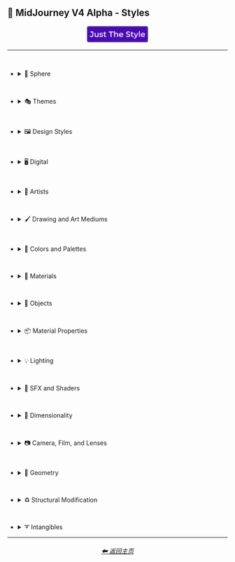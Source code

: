 <h2>🌌 MidJourney V4 Alpha - Styles</h2>

<div align="center">

[<img src="/Images/Repo_Parts/Buttons/Image_Type_Buttons/button_just_the_style_active.webp?raw=true" alt="Just The Style" width="140.5" />](/Pages/MJ_V4/Styles.md)

</div>

<hr><br>

- <details><summary>🔵 Sphere</summary><p><div align="center">

	| Sphere |
	| :-: |
	| <img src="/Images/MJ_V4/V4_Alpha_3/Midjourney_Styles/Sphere.webp?raw=true" width="256" /> |

</div></p></details>

<br>

- <details><summary>🎭 Themes</summary><p>

  - <details><summary>🎭⛱ Realism/Abstraction</summary><p><div align="center">

	| Realistic |
	| :-: |
	| <img src="/Images/MJ_V4/V4_Alpha_3/Midjourney_Styles/Realistic.webp?raw=true" width="256" /> |

	<br>

	| Photorealistic |
	| :-: |
	| <img src="/Images/MJ_V4/V4_Alpha_3/Midjourney_Styles/Photorealistic.webp?raw=true" width="256" /> |

	<br>

	| Surrealism |
	| :-: |
	| <img src="/Images/MJ_V4/V4_Alpha_3/Midjourney_Styles/Surrealism.webp?raw=true" width="256" /> |

	<br>

	| Dreamlike |
	| :-: |
	| <img src="/Images/MJ_V4/V4_Alpha_3/Midjourney_Styles/Dreamlike.webp?raw=true" width="256" /> |
	
	<br>
	
	| Otherworldly |
	| :-: |
	| <img src="/Images/MJ_V4/V4_Alpha_3/Midjourney_Styles/Otherworldly.webp?raw=true" width="256" /> |
	
	<br>
	
	| Wonderland |
	| :-: |
	| <img src="/Images/MJ_V4/V4_Alpha_3/Midjourney_Styles/Wonderland.webp?raw=true" width="256" /> |
	
	<br>
	
	| Abstract |
	| :-: |
	| <img src="/Images/MJ_V4/V4_Alpha_3/Midjourney_Styles/Abstract.webp?raw=true" width="256" /> |
	
	<br>
	
	| Fantasy |
	| :-: |
	| <img src="/Images/MJ_V4/V4_Alpha_3/Midjourney_Styles/Fantasy.webp?raw=true" width="256" /> |

	</div></p></details>


  - <details><summary>🎭💾 Retro/Modern</summary><p><div align="center">

	| Retro |
	| :-: |
	| <img src="/Images/MJ_V4/V4_Alpha_3/Midjourney_Styles/Retro.webp?raw=true" width="256" /> |

	<br>

	| Cyberpunk |
	| :-: |
	| <img src="/Images/MJ_V4/V4_Alpha_3/Midjourney_Styles/Cyberpunk.webp?raw=true" width="256" /> |
	
	<br>
	
	| Rustic |
	| :-: |
	| <img src="/Images/MJ_V4/V4_Alpha_3/Midjourney_Styles/Rustic.webp?raw=true" width="256" /> |
	
	<br>
	
	| Modern |
	| :-: |
	| <img src="/Images/MJ_V4/V4_Alpha_3/Midjourney_Styles/Modern.webp?raw=true" width="256" /> |
	
	<br>
	
	| Futuristic |
	| :-: |
	| <img src="/Images/MJ_V4/V4_Alpha_3/Midjourney_Styles/Futuristic.webp?raw=true" width="256" /> |

	</div></p></details>


  - <details><summary>🎭🪐 Sci-fi</summary><p><div align="center">

	| Sci-fi |
	| :-: |
	| <img src="/Images/MJ_V4/V4_Alpha_3/Midjourney_Styles/Sci-fi.webp?raw=true" width="256" /> |

	<br>
	
	| Magical |
	| :-: |
	| <img src="/Images/MJ_V4/V4_Alpha_3/Midjourney_Styles/Magical.webp?raw=true" width="256" /> |


	</div></p></details>


  - <details><summary>🎭☄ Outer Space</summary><p><div align="center">

	| Galaxy |
	| :-: |
	| <img src="/Images/MJ_V4/V4_Alpha_3/Midjourney_Styles/Galaxy.webp?raw=true" width="256" /> |

	<br>

	| Supernova |
	| :-: |
	| <img src="/Images/MJ_V4/V4_Alpha_3/Midjourney_Styles/Supernova.webp?raw=true" width="256" /> |

	<br>

	| Blackhole |
	| :-: |
	| <img src="/Images/MJ_V4/V4_Alpha_3/Midjourney_Styles/Blackhole.webp?raw=true" width="256" /> |

	</div></p></details>


  - <details><summary>🎭🛋 Rooms</summary><p><div align="center">

	| Inside |
	| :-: |
	| <img src="/Images/MJ_V4/V4_Alpha_3/Midjourney_Styles/Inside.webp?raw=true" width="256" /> |

	<br>

	| Labyrinth |
	| :-: |
	| <img src="/Images/MJ_V4/V4_Alpha_3/Midjourney_Styles/Labyrinth.webp?raw=true" width="256" /> |

	</div></p></details


  - <details><summary>🎭⚙ Architecture and Manufactured</summary><p><div align="center">
	
	| Cityscape | Architecture |
	| :-: | :-: |
	| <img src="/Images/MJ_V4/V4_Alpha_3/Midjourney_Styles/Cityscape.webp?raw=true" width="256" /> | <img src="/Images/MJ_V4/V4_Alpha_3/Midjourney_Styles/Architecture.webp?raw=true" width="256" /> |

	<br>

	| Steampunk |
	| :-: |
	| <img src="/Images/MJ_V4/V4_Alpha_3/Midjourney_Styles/Steampunk.webp?raw=true" width="256" /> |

	</div></p></details>


  - <details><summary>🎭🏝 Biomes and Landscapes</summary><p><div align="center">

	| Landscape |
	| :-: |
	| <img src="/Images/MJ_V4/V4_Alpha_3/Midjourney_Styles/Landscape.webp?raw=true" width="256" /> |
	
	<br>
	
	| Tropical |
	| :-: |
	| <img src="/Images/MJ_V4/V4_Alpha_3/Midjourney_Styles/Tropical.webp?raw=true" width="256" /> |
	
	<br>
	
	| Deep Sea |
	| :-: |
	| <img src="/Images/MJ_V4/V4_Alpha_3/Midjourney_Styles/Deep_Sea.webp?raw=true" width="256" /> |
	
	<br>
	
	| Waterfall |
	| :-: |
	| <img src="/Images/MJ_V4/V4_Alpha_3/Midjourney_Styles/Waterfall.webp?raw=true" width="256" /> |

	</div></p></details>


  - <details><summary>🎭⛄ Seasons and Weather</summary><p><div align="center">

	| Autumn |
	| :-: |
	| <img src="/Images/MJ_V4/V4_Alpha_3/Midjourney_Styles/Autumn.webp?raw=true" width="256" /> |

	<br>

	| Lightning |
	| :-: |
	| <img src="/Images/MJ_V4/V4_Alpha_3/Midjourney_Styles/Lightning.webp?raw=true" width="256" /> |

	<br>

	| Tornado |
	| :-: |
	| <img src="/Images/MJ_V4/V4_Alpha_3/Midjourney_Styles/Tornado.webp?raw=true" width="256" /> |

	</div></p></details>


  - <details><summary>🎭🎄 Holidays</summary><p><div align="center">

	| Christmas |
	| :-: |
	| <img src="/Images/MJ_V4/V4_Alpha_3/Midjourney_Styles/Christmas.webp?raw=true" width="256" /> |

	<br>

	| Halloween |
	| :-: |
	| <img src="/Images/MJ_V4/V4_Alpha_3/Midjourney_Styles/Halloween.webp?raw=true" width="256" /> |

	</div></p></details>


  - <details><summary>🎭🎵 Music Styles</summary><p><div align="center">

	| Funky | Groovy | Disco |
	| :-: | :-: | :-: |
	| <img src="/Images/MJ_V4/V4_Alpha_3/Midjourney_Styles/Funky.webp?raw=true" width="256" /> | <img src="/Images/MJ_V4/V4_Alpha_3/Midjourney_Styles/Groovy.webp?raw=true" width="256" /> | <img src="/Images/MJ_V4/V4_Alpha_3/Midjourney_Styles/Disco.webp?raw=true" width="256" /> |

	<br>

	| Vaporwave |
	| :-: |
	| <img src="/Images/MJ_V4/V4_Alpha_3/Midjourney_Styles/Vaporwave.webp?raw=true" width="256" /> |

	<br>

	| Shpongle |
	| :-: |
	| <img src="/Images/MJ_V4/V4_Alpha_3/Midjourney_Styles/Shpongle.webp?raw=true" width="256" /> |

	</div></p></details>


  - <details><summary>🎭📺 Cartoons, Anime, and Comics</summary><p><div align="center">

	| Cartoon |
	| :-: |
	| <img src="/Images/MJ_V4/V4_Alpha_3/Midjourney_Styles/Cartoon.webp?raw=true" width="256" /> |

	</div></p></details>


  - <details><summary>🎭🎆 Colors, Crystals, Sparkles, and Light</summary><p><div align="center">

	| Fractalpunk |
	| :-: |
	| <img src="/Images/MJ_V4/V4_Alpha_3/Midjourney_Styles/Fractalpunk.webp?raw=true" width="256" /> |

	</div></p></details>


  - <details><summary>🎭⛩ Other Themes</summary><p><div align="center">

	| Gourmet |
	| :-: |
	| <img src="/Images/MJ_V4/V4_Alpha_3/Midjourney_Styles/Gourmet.webp?raw=true" width="256" /> |
	
	<br>
	
	| Miniature World |
	| :-: |
	| <img src="/Images/MJ_V4/V4_Alpha_3/Midjourney_Styles/Miniature_World.webp?raw=true" width="256" /> |
	
	<br>
	
	| MLG |
	| :-: |
	| <img src="/Images/MJ_V4/V4_Alpha_3/Midjourney_Styles/MLG.webp?raw=true" width="256" /> |

	</div></p></details>

  </p></details>


<br>


- <details><summary>🖼 Design Styles</summary><p>

  - <details><summary>🖼🟧 Simplicity/Complexity</summary><p><div align="center">

	| Simple |
	| :-: |
	| <img src="/Images/MJ_V4/V4_Alpha_3/Midjourney_Styles/Simple.webp?raw=true" width="256" /> |

	<br>

	| Hyperdetailed |
	| :-: |
	| <img src="/Images/MJ_V4/V4_Alpha_3/Midjourney_Styles/Hyperdetailed.webp?raw=true" width="256" /> |

	<br>

	| Chaotic |
	| :-: |
	| <img src="/Images/MJ_V4/V4_Alpha_3/Midjourney_Styles/Chaotic.webp?raw=true" width="256" /> |

	<br>

	| Intricate Surface Detail |
	| :-: |
	| <img src="/Images/MJ_V4/V4_Alpha_3/Midjourney_Styles/Intricate_Surface_Detail.webp?raw=true" width="256" /> |

	<br>

	| Intricate Maximalism |
	| :-: |
	| <img src="/Images/MJ_V4/V4_Alpha_3/Midjourney_Styles/Intricate_Maximalism.webp?raw=true" width="256" /> |

	<br>

	| Flat Design |
	| :-: |
	| <img src="/Images/MJ_V4/V4_Alpha_3/Midjourney_Styles/Flat_Design.webp?raw=true" width="256" /> |

	</div></p></details>


  - <details><summary>🖼🎨 Patterns</summary><p><div align="center">

	| Halftone |
	| :-: |
	| <img src="/Images/MJ_V4/V4_Alpha_3/Midjourney_Styles/Halftone.webp?raw=true" width="256" /> |

	<br>

	| Damask Patterns |
	| :-: |
	| <img src="/Images/MJ_V4/V4_Alpha_3/Midjourney_Styles/Damask_Patterns.webp?raw=true" width="256" /> |

	<br>

	| Diffraction Patterns |
	| :-: |
	| <img src="/Images/MJ_V4/V4_Alpha_3/Midjourney_Styles/Diffraction_Patterns.webp?raw=true" width="256" /> |

	</div></p></details>


  - <details><summary>🖼🧊 Cubism</summary><p><div align="center">

	| Cubism |
	| :-: |
	| <img src="/Images/MJ_V4/V4_Alpha_3/Midjourney_Styles/Cubism.webp?raw=true" width="256" /> |

	</div></p></details>
	

  - <details><summary>🖼🔮 Neo</summary><p><div align="center">

	| Neo-Tokyo |
	| :-: |
	| <img src="/Images/MJ_V4/V4_Alpha_3/Midjourney_Styles/Neo-Tokyo.webp?raw=true" width="256" /> |

	</div></p></details>


  - <details><summary>🖼🌀 Psychedelic, Divine, Fractal, and Noise</summary><p><div align="center">

	| Psychedelic | Psychedelica |
	| :-: | :-: |
	| <img src="/Images/MJ_V4/V4_Alpha_3/Midjourney_Styles/Psychedelic.webp?raw=true" width="256" /> | <img src="/Images/MJ_V4/V4_Alpha_3/Midjourney_Styles/Psychedelica.webp?raw=true" width="256" /> |

	<br>

	| Sacred Geometry |
	| :-: |
	| <img src="/Images/MJ_V4/V4_Alpha_3/Midjourney_Styles/Sacred_Geometry.webp?raw=true" width="256" /> |

	<br>

	| Fractal |
	| :-: |
	| <img src="/Images/MJ_V4/V4_Alpha_3/Midjourney_Styles/Fractal.webp?raw=true" width="256" /> |

	</div></p></details>


  - <details><summary>🖼👩‍🎨 Art Styles</summary><p><div align="center">

	| Art Deco |
	| :-: |
	| <img src="/Images/MJ_V4/V4_Alpha_3/Midjourney_Styles/Art_Deco.webp?raw=true" width="256" /> |
	
	<br>
	
	| Drop Art |
	| :-: |
	| <img src="/Images/MJ_V4/V4_Alpha_3/Midjourney_Styles/Drop_Art.webp?raw=true" width="256" /> |
	
	<br>
	
	| Memphis Style | Memphis Design |
	| :-: | :-: |
	| <img src="/Images/MJ_V4/V4_Alpha_3/Midjourney_Styles/Memphis_Style.webp?raw=true" width="256" /> | <img src="/Images/MJ_V4/V4_Alpha_3/Midjourney_Styles/Memphis_Design.webp?raw=true" width="256" /> |

	</div></p></details>


  - <details><summary>🖼🌈 Synesthesia</summary><p><div align="center">

	| Synesthesia |
	| :-: |
	| <img src="/Images/MJ_V4/V4_Alpha_3/Midjourney_Styles/Synesthesia.webp?raw=true" width="256" /> |

	</div></p></details>


  - <details><summary>🖼💫 Stylized</summary><p><div align="center">

	| Extreme Bubble Design |
	| :-: |
	| <img src="/Images/MJ_V4/V4_Alpha_3/Midjourney_Styles/Extreme_Bubble_Design.webp?raw=true" width="256" /> |

	<br>

	| Liquify |
	| :-: |
	| <img src="/Images/MJ_V4/V4_Alpha_3/Midjourney_Styles/Liquify.webp?raw=true" width="256" /> |

	<br>

	| Lissajous |
	| :-: |
	| <img src="/Images/MJ_V4/V4_Alpha_3/Midjourney_Styles/Lissajous.webp?raw=true" width="256" /> |

	</div></p></details>
  </p></details>


<br>


- <details><summary>🖥 Digital</summary><p>

  - <details><summary>🖥📐 Resolution</summary><p><div align="center">

	| 4k |
	| :-: |
	| <img src="/Images/MJ_V4/V4_Alpha_3/Midjourney_Styles/4k.webp?raw=true" width="256" /> |

	</div></p></details>


  - <details><summary>🖥🟩 1-bit - 16-bit</summary><p><div align="center">

	| 8-bit |
	| :-: |
	| <img src="/Images/MJ_V4/V4_Alpha_3/Midjourney_Styles/8-bit.webp?raw=true" width="256" /> |

	</div></p></details>


  - <details><summary>🖥🖼 Digital Styles</summary><p><div align="center">

	| Cyberdelic |
	| :-: |
	| <img src="/Images/MJ_V4/V4_Alpha_3/Midjourney_Styles/Cyberdelic.webp?raw=true" width="256" /> |

	</div></p></details>


  - <details><summary>🖥🎞 VFX and Video Companies</summary><p><div align="center">

	| Disney |
	| :-: |
	| <img src="/Images/MJ_V4/V4_Alpha_3/Midjourney_Styles/Disney.webp?raw=true" width="256" /> |

	</div></p></details>


  - <details><summary>🖥🎨 Art Programs and Applications</summary><p><div align="center">

	| Microsoft Paint | MSPaint | Drawn in Kid Pix |
	| :-: | :-: | :-: |
	| <img src="/Images/MJ_V4/V4_Alpha_3/Midjourney_Styles/Microsoft_Paint.webp?raw=true" width="256" /> | <img src="/Images/MJ_V4/V4_Alpha_3/Midjourney_Styles/MSPaint.webp?raw=true" width="256" /> | <img src="/Images/MJ_V4/V4_Alpha_3/Midjourney_Styles/Drawn_in_Kid_Pix.webp?raw=true" width="256" /> |

	</div></p></details>


  - <details><summary>🖥🖼 Image Formats and Types</summary><p><div align="center">

	| 3D Render |
	| :-: |
	| <img src="/Images/MJ_V4/V4_Alpha_3/Midjourney_Styles/3D_Render.webp?raw=true" width="256" /> |

	<br>

	| Lowpoly |
	| :-: |
	| <img src="/Images/MJ_V4/V4_Alpha_3/Midjourney_Styles/Lowpoly.webp?raw=true" width="256" /> |

	<br>
	
	| Holographic |
	| :-: |
	| <img src="/Images/MJ_V4/V4_Alpha_3/Midjourney_Styles/Holographic.webp?raw=true" width="256" /> |
	
	<br>
	
	| Seamless Texture |
	| :-: |
	| <img src="/Images/MJ_V4/V4_Alpha_3/Midjourney_Styles/Seamless_Texture.webp?raw=true" width="256" /> |

	<br>

	| Pixel Art | Voxel Art |
	| :-: | :-: |
	| <img src="/Images/MJ_V4/V4_Alpha_3/Midjourney_Styles/Pixel_Art.webp?raw=true" width="256" /> | <img src="/Images/MJ_V4/V4_Alpha_3/Midjourney_Styles/Voxel_Art.webp?raw=true" width="256" /> |

	</div></p></details>


  - <details><summary>🖥🏁 Dithering</summary><p><div align="center">

	| Dithering |
	| :-: |
	| <img src="/Images/MJ_V4/V4_Alpha_3/Midjourney_Styles/Dithering.webp?raw=true" width="256" /> |

	<br>

	| Floyd–Steinberg Dithering |
	| :-: |
	| <img src="/Images/MJ_V4/V4_Alpha_3/Midjourney_Styles/FloydSteinberg_Dithering.webp?raw=true" width="256" /> |

	</div></p></details>


  - <details><summary>🖥👩‍💻 Glitchy</summary><p><div align="center">

	| Glitchy |
	| :-: |
	| <img src="/Images/MJ_V4/V4_Alpha_3/Midjourney_Styles/Glitchy.webp?raw=true" width="256" /> |

	<br>

	| Databending |
	| :-: |
	| <img src="/Images/MJ_V4/V4_Alpha_3/Midjourney_Styles/Databending.webp?raw=true" width="256" /> |

	</div></p></details>


  - <details><summary>🖥🧠 AI and Neural Networks</summary><p><div align="center">

	| Neural Style Transfer |
	| :-: |
	| <img src="/Images/MJ_V4/V4_Alpha_3/Midjourney_Styles/Neural_Style_Transfer.webp?raw=true" width="256" /> |

	<br>

	| Deep Dream |
	| :-: |
	| <img src="/Images/MJ_V4/V4_Alpha_3/Midjourney_Styles/Deep_Dream.webp?raw=true" width="256" /> |

	</div></p></details>


  - <details><summary>🖥🕹 Video Game Styles</summary><p><div align="center">

	| Tetris |
	| :-: |
	| <img src="/Images/MJ_V4/V4_Alpha_3/Midjourney_Styles/Tetris.webp?raw=true" width="256" /> |

	<br>
	
	| Minecraft |
	| :-: |
	| <img src="/Images/MJ_V4/V4_Alpha_3/Midjourney_Styles/Minecraft.webp?raw=true" width="256" /> |
	
	<br>
	
	| Terraria |
	| :-: |
	| <img src="/Images/MJ_V4/V4_Alpha_3/Midjourney_Styles/Terraria.webp?raw=true" width="256" /> |
	
	<br>
	
	| LSD-Dream-Emulator |
	| :-: |
	| <img src="/Images/MJ_V4/V4_Alpha_3/Midjourney_Styles/LSD-Dream-Emulator.webp?raw=true" width="256" /> |

	</div></p></details>


  - <details><summary>🖥 Other</summary><p><div align="center">

	| Cellular Automata |
	| :-: |
	| <img src="/Images/MJ_V4/V4_Alpha_3/Midjourney_Styles/Cellular_Automata.webp?raw=true" width="256" /> |

	</div></p></details>

  </p></details>


<br>


- <details><summary>📔 Artists</summary><p>

  - <details><summary>📔❇ Surrealism</summary><p><div align="center">

	| Painting By Salvador Dali |
	| :-: |
	| <img src="/Images/MJ_V4/V4_Alpha_3/Midjourney_Styles/Painting_By_Salvador_Dali.webp?raw=true" width="256" /> |

	</div></p></details>


  - <details><summary>📔➿ Post-Impressionism</summary><p><div align="center">

	| Painting By Van Gogh |
	| :-: |
	| <img src="/Images/MJ_V4/V4_Alpha_3/Midjourney_Styles/Painting_By_Van_Gogh.webp?raw=true" width="256" /> |

	</div></p></details>


  - <details><summary>📔☯ Psychedelic</summary><p><div align="center">

	| Painting By Alex Grey |
	| :-: |
	| <img src="/Images/MJ_V4/V4_Alpha_3/Midjourney_Styles/Painting_By_Alex_Grey.webp?raw=true" width="256" /> |

	</div></p></details>


  - <details><summary>📔 Other Artists</summary><p><div align="center">

	| Painting By Bob Ross | Art By M.C. Escher |
	| :-: | :-: |
	| <img src="/Images/MJ_V4/V4_Alpha_3/Midjourney_Styles/Painting_By_Bob_Ross.webp?raw=true" width="256" /> | <img src="/Images/MJ_V4/V4_Alpha_3/Midjourney_Styles/Art_By_M.C._Escher.webp?raw=true" width="256" /> |

	</div></p></details>
  </p></details>


<br>


- <details><summary>🖌 Drawing and Art Mediums</summary><p>

  - <details><summary>🖌✏ Illustration and Drawing</summary><p>

    - <details><summary>✏🖼 Drawing Types</summary><p><div align="center">

		| Sketch |
		| :-: |
		| <img src="/Images/MJ_V4/V4_Alpha_3/Midjourney_Styles/Sketch.webp?raw=true" width="256" /> |

		<br>

		| Stipple |
		| :-: |
		| <img src="/Images/MJ_V4/V4_Alpha_3/Midjourney_Styles/Stipple.webp?raw=true" width="256" /> |

	  </div></p></details>


    - <details><summary>✏ Pencil and Graphite</summary><p><div align="center">

		| Colored Pencil |
		| :-: |
		| <img src="/Images/MJ_V4/V4_Alpha_3/Midjourney_Styles/Colored_Pencil.webp?raw=true" width="256" /> |

	  </div></p></details>


    - <details><summary>✏🖊 Ink</summary><p><div align="center">

		| Ballpoint Pen |
		| :-: |
		| <img src="/Images/MJ_V4/V4_Alpha_3/Midjourney_Styles/Ballpoint_Pen.webp?raw=true" width="256" /> |

		<br>

		| Fountain Pen Art |
		| :-: |
		| <img src="/Images/MJ_V4/V4_Alpha_3/Midjourney_Styles/Fountain_Pen_Art.webp?raw=true" width="256" /> |

		<br>

		| Marker Art |
		| :-: |
		| <img src="/Images/MJ_V4/V4_Alpha_3/Midjourney_Styles/Marker_Art.webp?raw=true" width="256" /> |

	  </div></p></details>

	</p></details>


  - <details><summary>🖌🎨 Paint</summary><p>

    - <details><summary>🎨🖼 Painting Types</summary><p><div align="center">

		| Painting |
		| :-: |
		| <img src="/Images/MJ_V4/V4_Alpha_3/Midjourney_Styles/Painting.webp?raw=true" width="256" /> |
		
		<br>

		| Paper-Marbling |
		| :-: |
		| <img src="/Images/MJ_V4/V4_Alpha_3/Midjourney_Styles/Paper-Marbling.webp?raw=true" width="256" /> |

	  </div></p></details>


    - <details><summary>🎨 Paint Types</summary><p><div align="center">

		| Watercolor |
		| :-: |
		| <img src="/Images/MJ_V4/V4_Alpha_3/Midjourney_Styles/Watercolor.webp?raw=true" width="256" /> |
		
		<br>

		| Splatter Paint |
		| :-: |
		| <img src="/Images/MJ_V4/V4_Alpha_3/Midjourney_Styles/Splatter_Paint.webp?raw=true" width="256" /> |

		<br>

		| Graffiti |
		| :-: |
		| <img src="/Images/MJ_V4/V4_Alpha_3/Midjourney_Styles/Graffiti.webp?raw=true" width="256" /> |
		
		<br>
		
		| Blacklight Paint |
		| :-: |
		| <img src="/Images/MJ_V4/V4_Alpha_3/Midjourney_Styles/Blacklight_Paint.webp?raw=true" width="256" /> |
		
	  </div></p></details>
	
	</p></details>


  - <details><summary>🖌🖨 Printed Art Types</summary><p><div align="center">

	| Sticker |
	| :-: |
	| <img src="/Images/MJ_V4/V4_Alpha_3/Midjourney_Styles/Sticker.webp?raw=true" width="256" /> |

	</div></p></details>


  - <details><summary>🖌🎲 Physical Mediums</summary><p>

    - <details><summary>🎲🀣 Mosaic</summary><p><div align="center">

		| Mosaic |
		| :-: |
		| <img src="/Images/MJ_V4/V4_Alpha_3/Midjourney_Styles/Mosaic.webp?raw=true" width="256" /> |

	  </div></p></details>


    - <details><summary>🎲🖼 Framed, Banner, and Decal</summary><p><div align="center">

		| Wall Decal |
		| :-: |
		| <img src="/Images/MJ_V4/V4_Alpha_3/Midjourney_Styles/Wall_Decal.webp?raw=true" width="256" /> |

	  </div></p></details>


    - <details><summary>🎲🗿 Carving, Etching, and Modeling</summary><p><div align="center">

		| Carving |
		| :-: |
		| <img src="/Images/MJ_V4/V4_Alpha_3/Midjourney_Styles/Carving.webp?raw=true" width="256" /> |

		<br>

		| Bejeweled |
		| :-: |
		| <img src="/Images/MJ_V4/V4_Alpha_3/Midjourney_Styles/Bejeweled.webp?raw=true" width="256" /> |

		<br>

		| Carved Lacquer |
		| :-: |
		| <img src="/Images/MJ_V4/V4_Alpha_3/Midjourney_Styles/Carved_Lacquer.webp?raw=true" width="256" /> |

	  </div></p></details>

    - <details><summary>🎲🏺 Pottery and Glass</summary><p><div align="center">

		| Bone China |
		| :-: |
		| <img src="/Images/MJ_V4/V4_Alpha_3/Midjourney_Styles/Bone_China.webp?raw=true" width="256" /> |

	  </div></p></details>

    - <details><summary>🎲 Other Physical Mediums</summary><p><div align="center">

		| Enamel Pin |
		| :-: |
		| <img src="/Images/MJ_V4/V4_Alpha_3/Midjourney_Styles/Enamel_Pin.webp?raw=true" width="256" /> |

	  </div></p></details>
	
	</p></details>
  </p></details>


<br>


- <details><summary>🎨 Colors and Palettes</summary><p>

  - <details><summary>🎨🔴 Colors</summary><p>

    - <details><summary>🎨🔵 Extended Colors</summary><p><div align="center">

		| Aqua |
		| :-: |
		| <img src="/Images/MJ_V4/V4_Alpha_3/Midjourney_Styles/Aqua.webp?raw=true" width="256" /> |

	  </div></p></details>

	</p></details>

  - <details><summary>🎨 Color Based Designs</summary><p><div align="center">

	| Vivid |
	| :-: |
	| <img src="/Images/MJ_V4/V4_Alpha_3/Midjourney_Styles/Vivid.webp?raw=true" width="256" /> |

	<br>

	| Spectrum |
	| :-: |
	| <img src="/Images/MJ_V4/V4_Alpha_3/Midjourney_Styles/Spectrum.webp?raw=true" width="256" /> |

	</div></p></details>


  - <details><summary>🎨🖌 Chromatic Palettes</summary><p><div align="center">

	| Colorful |
	| :-: |
	| <img src="/Images/MJ_V4/V4_Alpha_3/Midjourney_Styles/Colorful.webp?raw=true" width="256" /> |
	
	<br>
	
	| Vibrant |
	| :-: |
	| <img src="/Images/MJ_V4/V4_Alpha_3/Midjourney_Styles/Vibrant.webp?raw=true" width="256" /> |

	<br>

	| Electric Colors |
	| :-: |
	| <img src="/Images/MJ_V4/V4_Alpha_3/Midjourney_Styles/Electric_Colors.webp?raw=true" width="256" /> |

	</div></p></details>


  - <details><summary>🎨🖥 Color Models</summary><p><div align="center">

	| CMYK |
	| :-: |
	| <img src="/Images/MJ_V4/V4_Alpha_3/Midjourney_Styles/CMYK.webp?raw=true" width="256" /> |

	<br>

	| CGA |
	| :-: |
	| <img src="/Images/MJ_V4/V4_Alpha_3/Midjourney_Styles/CGA.webp?raw=true" width="256" /> |

	</div></p></details>


  - <details><summary>🎨🎥 Color Motion Picture Film Systems</summary><p><div align="center">

	| Technicolor |
	| :-: |
	| <img src="/Images/MJ_V4/V4_Alpha_3/Midjourney_Styles/Technicolor.webp?raw=true" width="256" /> |

	</div></p></details>
  </p></details>

<br>


- <details><summary>🧱 Materials</summary><p>

  - <details><summary>🧱💎 Solids</summary><p>

    - <details><summary>🧱🔩 Metal</summary><p><div align="center">

		| Liquid Metal |
		| :-: |
		| <img src="/Images/MJ_V4/V4_Alpha_3/Midjourney_Styles/Liquid_Metal.webp?raw=true" width="256" /> |

		<br>

		| Brushed Aluminum |
		| :-: |
		| <img src="/Images/MJ_V4/V4_Alpha_3/Midjourney_Styles/Brushed_Aluminum.webp?raw=true" width="256" /> |

		<br>

		| Anodized Titanium | Damascus Titanium |
		| :-: | :-: |
		| <img src="/Images/MJ_V4/V4_Alpha_3/Midjourney_Styles/Anodized_Titanium.webp?raw=true" width="256" /> | <img src="/Images/MJ_V4/V4_Alpha_3/Midjourney_Styles/Damascus_Titanium.webp?raw=true" width="256" /> |

		<br>

		| Liquid Bismuth |
		| :-: |
		| <img src="/Images/MJ_V4/V4_Alpha_3/Midjourney_Styles/Liquid_Bismuth.webp?raw=true" width="256" /> |

	  </div></p></details>


    - <details><summary>🧱💎 Glass and Crystal</summary><p><div align="center">

		| Seaglass |
		| :-: |
		| <img src="/Images/MJ_V4/V4_Alpha_3/Midjourney_Styles/Seaglass.webp?raw=true" width="256" /> |
		
		<br>
		
		| Diamond |
		| :-: |
		| <img src="/Images/MJ_V4/V4_Alpha_3/Midjourney_Styles/Diamond.webp?raw=true" width="256" /> |

		<br>

		| Amethyst |
		| :-: |
		| <img src="/Images/MJ_V4/V4_Alpha_3/Midjourney_Styles/Amethyst.webp?raw=true" width="256" /> |

		<br>
		
		| Quartz |
		| :-: |
		| <img src="/Images/MJ_V4/V4_Alpha_3/Midjourney_Styles/Quartz.webp?raw=true" width="256" /> |

		<br>

		| Milky Quartz |
		| :-: |
		| <img src="/Images/MJ_V4/V4_Alpha_3/Midjourney_Styles/Milky_Quartz.webp?raw=true" width="256" /> |

		<br>

		| Agate |
		| :-: |
		| <img src="/Images/MJ_V4/V4_Alpha_3/Midjourney_Styles/Agate.webp?raw=true" width="256" /> |

	  </div></p></details>


    - <details><summary>🧱🥤 Plastic and Foam</summary><p><div align="center">

		| Lego |
		| :-: |
		| <img src="/Images/MJ_V4/V4_Alpha_3/Midjourney_Styles/Lego.webp?raw=true" width="256" /> |

	  </div></p></details>
    </p></details>

  - <details><summary>🧱💧 Liquids</summary><p><div align="center">

	| Liquid Crystal |
	| :-: |
	| <img src="/Images/MJ_V4/V4_Alpha_3/Midjourney_Styles/Liquid_Crystal.webp?raw=true" width="256" /> |

	<br>

	| Sea Foam |
	| :-: |
	| <img src="/Images/MJ_V4/V4_Alpha_3/Midjourney_Styles/Sea_Foam.webp?raw=true" width="256" /> |

	</div></p></details>


  - <details><summary>🧱🌫️ Gasses and Vapors</summary><p><div align="center">

	| Clouds |
	| :-: |
	| <img src="/Images/MJ_V4/V4_Alpha_3/Midjourney_Styles/Clouds.webp?raw=true" width="256" /> |

	</div></p></details>
  </p></details>


<br>


- <details><summary>🎷 Objects</summary><p>

  - <details><summary>🎷🍄 Fungi</summary><p><div align="center">

	| Lactarius-Indigo |
	| :-: |
	| <img src="/Images/MJ_V4/V4_Alpha_3/Midjourney_Styles/Lactarius-Indigo.webp?raw=true" width="256" /> |

	</div></p></details>


  - <details><summary>🎷🦞 Sealife</summary><p><div align="center">

	| Jellyfish |
	| :-: |
	| <img src="/Images/MJ_V4/V4_Alpha_3/Midjourney_Styles/Jellyfish.webp?raw=true" width="256" /> |

	</div></p></details>


  - <details><summary>🎷🚽 Other Objects</summary><p><div align="center">

	| Dichroic-Prism | Dispersive-Prism |
	| :-: | :-: |
	| <img src="/Images/MJ_V4/V4_Alpha_3/Midjourney_Styles/Dichroic-Prism.webp?raw=true" width="256" /> | <img src="/Images/MJ_V4/V4_Alpha_3/Midjourney_Styles/Dispersive-Prism.webp?raw=true" width="256" /> |
	
	<br>
	
	| Seashell |
	| :-: |
	| <img src="/Images/MJ_V4/V4_Alpha_3/Midjourney_Styles/Seashell.webp?raw=true" width="256" /> |

	</div></p></details>

  </p></details>


<br>


- <details><summary>📦 Material Properties</summary><p>

  - <details><summary>📦🏮 Optics and Light Manipulation</summary><p><div align="center">

	| Opalescent |
	| :-: |
	| <img src="/Images/MJ_V4/V4_Alpha_3/Midjourney_Styles/Opalescent.webp?raw=true" width="256" /> |
	
	<br>
	
	| Iridescent |
	| :-: |
	| <img src="/Images/MJ_V4/V4_Alpha_3/Midjourney_Styles/Iridescent.webp?raw=true" width="256" /> |

	<br>

	| Glitter |
	| :-: |
	| <img src="/Images/MJ_V4/V4_Alpha_3/Midjourney_Styles/Glitter.webp?raw=true" width="256" /> |

	</div></p></details>


  - <details><summary>📦💡 Luminescence</summary><p><div align="center">

	| Glowing Neon | Glow-In-The-Dark |
	| :-: | :-: |
	| <img src="/Images/MJ_V4/V4_Alpha_3/Midjourney_Styles/Glowing_Neon.webp?raw=true" width="256" /> | <img src="/Images/MJ_V4/V4_Alpha_3/Midjourney_Styles/Glow-In-The-Dark.webp?raw=true" width="256" /> |

	</div></p></details>


  - <details><summary>📦🧽 Physical Properties</summary><p><div align="center">

	| Cracked |
	| :-: |
	| <img src="/Images/MJ_V4/V4_Alpha_3/Midjourney_Styles/Cracked.webp?raw=true" width="256" /> |

	</div></p></details>
  </p></details>


<br>


- <details><summary>💡 Lighting</summary><p>

  - <details><summary>💡🏮 Types of Lights</summary><p><div align="center">

	| Crepuscular Rays |
	| :-: |
	| <img src="/Images/MJ_V4/V4_Alpha_3/Midjourney_Styles/Crepuscular_Rays.webp?raw=true" width="256" /> |
	
	<br>

	| Fluorescent |
	| :-: |
	| <img src="/Images/MJ_V4/V4_Alpha_3/Midjourney_Styles/Fluorescent.webp?raw=true" width="256" /> |

	<br>

	| Plasma Globe |
	| :-: |
	| <img src="/Images/MJ_V4/V4_Alpha_3/Midjourney_Styles/Plasma_Globe.webp?raw=true" width="256" /> |

	<br>

	| Ultraviolet |
	| :-: |
	| <img src="/Images/MJ_V4/V4_Alpha_3/Midjourney_Styles/Ultraviolet.webp?raw=true" width="256" /> |

	</div></p></details>
  </p></details>


<br>


- <details><summary>🌈 SFX and Shaders</summary><p>

  - <details><summary>🌈🔍 Reflections</summary><p><div align="center">

	| Ray Tracing Reflections |
	| :-: |
	| <img src="/Images/MJ_V4/V4_Alpha_3/Midjourney_Styles/Ray_Tracing_Reflections.webp?raw=true" width="256" /> |

	<br>
	
	| Diffraction Grading |
	| :-: |
	| <img src="/Images/MJ_V4/V4_Alpha_3/Midjourney_Styles/Diffraction_Grading.webp?raw=true" width="256" /> |

	</div></p></details>


  - <details><summary>🌈🎨 Chromatic SFX</summary><p><div align="center">

	| Chromatic Aberration |
	| :-: |
	| <img src="/Images/MJ_V4/V4_Alpha_3/Midjourney_Styles/Chromatic_Aberration.webp?raw=true" width="256" /> |

	</div></p></details>


  - <details><summary>🌈💫 Stylized</summary><p><div align="center">

	| Scan Lines |
	| :-: |
	| <img src="/Images/MJ_V4/V4_Alpha_3/Midjourney_Styles/Scan_Lines.webp?raw=true" width="256" /> |

	<br>

	| Tessellated |
	| :-: |
	| <img src="/Images/MJ_V4/V4_Alpha_3/Midjourney_Styles/Tessellated.webp?raw=true" width="256" /> |

	</div></p></details>


  - <details><summary>🌈🕶 Shaders and Post Processing</summary><p><div align="center">

	| Ray Traced |
	| :-: |
	| <img src="/Images/MJ_V4/V4_Alpha_3/Midjourney_Styles/Ray_Traced.webp?raw=true" width="256" /> |

	</div></p></details>
  </p></details>


<br>


- <details><summary>🌌 Dimensionality</summary><p>

  - <details><summary>🌌 0D-5D</summary><p><div align="center">

	| 2-Dimensional |
	| :-: |
	| <img src="/Images/MJ_V4/V4_Alpha_3/Midjourney_Styles/2-Dimensional.webp?raw=true" width="256" /> |

	</div></p></details>
  </p></details>


<br>


- <details><summary>📷 Camera, Film, and Lenses</summary><p>

  - <details><summary>📷🌇 Camera and Scenes</summary><p><div align="center">

	| Cinematic |
	| :-: |
	| <img src="/Images/MJ_V4/V4_Alpha_3/Midjourney_Styles/Cinematic.webp?raw=true" width="256" /> |

	<br>

	| Time-Lapse |
	| :-: |
	| <img src="/Images/MJ_V4/V4_Alpha_3/Midjourney_Styles/Time-Lapse.webp?raw=true" width="256" /> |

	<br>

	| Bokeh |
	| :-: |
	| <img src="/Images/MJ_V4/V4_Alpha_3/Midjourney_Styles/Bokeh.webp?raw=true" width="256" /> |

	</div></p></details>


  - <details><summary>📷 Other</summary><p><div align="center">

	| Lens Flare |
	| :-: |
	| <img src="/Images/MJ_V4/V4_Alpha_3/Midjourney_Styles/Lens_Flare.webp?raw=true" width="256" /> |

	</div></p></details>
  </p></details>


<br>


- <details><summary>💠 Geometry</summary><p>

  - <details><summary>💠⬜ 2D Shapes</summary><p><div align="center">

	| Hexagonal |
	| :-: |
	| <img src="/Images/MJ_V4/V4_Alpha_3/Midjourney_Styles/Hexagonal.webp?raw=true" width="256" /> |

	</div></p></details>


  - <details><summary>💠🧊 3D Shapes</summary><p><div align="center">

	| Sphere |
	| :-: |
	| <img src="/Images/MJ_V4/V4_Alpha_3/Midjourney_Styles/Sphere.webp?raw=true" width="256" /> |

	</div></p></details>


  - <details><summary>💠🔲 4D Hyper Shapes</summary><p><div align="center">

	| Klein Bottle |
	| :-: |
	| <img src="/Images/MJ_V4/V4_Alpha_3/Midjourney_Styles/Klein_Bottle.webp?raw=true" width="256" /> |

	</div></p></details>


  - <details><summary>💠⏹ Geometric Styles</summary><p><div align="center">

	| Polygonal |
	| :-: |
	| <img src="/Images/MJ_V4/V4_Alpha_3/Midjourney_Styles/Polygonal.webp?raw=true" width="256" /> |

	</div></p></details>
  </p></details>


<br>


- <details><summary>♻ Structural Modification</summary><p>

  - <details><summary>♻🕸 Knots</summary><p><div align="center">

	| Celtic Knot |
	| :-: |
	| <img src="/Images/MJ_V4/V4_Alpha_3/Midjourney_Styles/Celtic_Knot.webp?raw=true" width="256" /> |

	</div></p></details>
  </p></details>


<br>


- <details><summary>➰ Intangibles</summary><p>

  - <details><summary>➰😁 Emotions and Qualities</summary><p><div align="center">

	| Happy |
	| :-: |
	| <img src="/Images/MJ_V4/V4_Alpha_3/Midjourney_Styles/Happy.webp?raw=true" width="256" /> |

	<br>

	| Angelic |
	| :-: |
	| <img src="/Images/MJ_V4/V4_Alpha_3/Midjourney_Styles/Angelic.webp?raw=true" width="256" /> |

  - <details><summary>➰☯ Symbols</summary><p>

    - <details><summary>☯ Other Symbols</summary><p><div align="center">

		| Yin Yang |
		| :-: |
		| <img src="/Images/MJ_V4/V4_Alpha_3/Midjourney_Styles/Yin_Yang.webp?raw=true" width="256" /> |

	  </div></p></details>
    </p></details>

	</div></p></details>
  </p></details>


<hr><!--------------->
<div align="center">
<h6><a href="/README.md">⬅ 返回主页</a></h6>
</div>